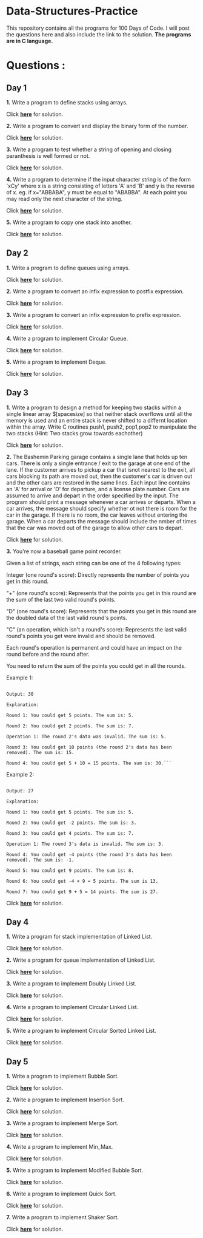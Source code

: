 # Data-Structures-Practice
This repository contains all the programs for 100 Days of Code. I will post the questions here and also include the link to the solution. **The programs are in C language.**

# Questions : 
## Day 1

**1.** Write a program to define stacks using arrays.

Click [**here**](https://github.com/Anagha-2000/Data-Structures-Practice/blob/master/Stack%20array.c) for solution.
       
**2.** Write a program to convert and display the binary form of the number.

Click [**here**](https://github.com/Anagha-2000/Data-Structures-Practice/blob/master/Binary%20no.%20stack.c) for solution.
       
**3.** Write a program to test whether a string of opening and closing paranthesis is well formed or not.

Click [**here**](https://github.com/Anagha-2000/Data-Structures-Practice/blob/master/Balanced%20equation.c) for solution.

**4.** Write a program to determine if the input character string is of the form 'xCy' where x is a string consisting of letters 'A' and 'B' and y is the reverse of x. 
       eg. if x="ABBABA", y must be equal to "ABABBA". At each point you may read only the next character of the string.

Click [**here**](https://github.com/Anagha-2000/Data-Structures-Practice/blob/master/xCy.c) for solution.
       
**5.** Write a program to copy one stack into another. 

Click [**here**](https://github.com/Anagha-2000/Data-Structures-Practice/blob/master/Copy%20stack.c) for solution.
       
## Day 2

**1.** Write a program to define queues using arrays.

Click [**here**](https://github.com/Anagha-2000/Data-Structures-Practice/blob/master/Queue%20Array.c) for solution.
       
**2.** Write a program to convert an infix expression to postfix expression.

Click [**here**](https://github.com/Anagha-2000/Data-Structures-Practice/blob/master/postfix.c) for solution.
       
**3.** Write a program to convert an infix expression to prefix expression.

Click [**here**](https://github.com/Anagha-2000/Data-Structures-Practice/blob/master/prefix.c) for solution.

**4.** Write a program to implement Circular Queue.

Click [**here**](https://github.com/Anagha-2000/Data-Structures-Practice/blob/master/CircularQueue.c) for solution.
       
**5.** Write a program to implement Deque. 

Click [**here**](https://github.com/Anagha-2000/Data-Structures-Practice/blob/master/Deque.c) for solution.
       
## Day 3

**1.** Write a program to design a method for keeping two stacks within a single linear array $[spacesize] so that neither stack overflows until all the memory is used and an entire stack is never shifted to a differnt location within the array. Write C routines push1, push2, pop1,pop2 to manipulate the two stacks (Hint: Two stacks grow towards eachother) 

Click [**here**](https://github.com/Anagha-2000/Data-Structures-Practice/blob/master/2%20Stack%20Array.c) for solution.
       
**2.** The Bashemin Parking garage contains a single lane that holds up ten cars. There is only a single entrance / exit to the garage at one end of the lane. If the customer arrives to pickup a car that isnot nearest to the exit, all cars blocking its path are moved out, then the customer's car is driven out and the other cars are restored in the same lines. Each input line contains an 'A' for arrival or 'D' for departure, and a license plate number. Cars are assumed to arrive and depart in the order specified by the input. The program should print a message whenever a car arrives or departs. When a car arrives, the message should specify whether ot not there is room for the car in the garage. If there is no room, the car leaves without entering the garage. When a car departs the message should include the nmber of times that the car was moved out of the garage to allow other cars to depart. 

Click [**here**](https://github.com/Anagha-2000/Data-Structures-Practice/blob/master/Bashemin%20Parking.c) for solution.
       
**3.** You're now a baseball game point recorder.

Given a list of strings, each string can be one of the 4 following types:

Integer (one round's score): Directly represents the number of points you get in this round.

"+" (one round's score): Represents that the points you get in this round are the sum of the last two valid round's points.

"D" (one round's score): Represents that the points you get in this round are the doubled data of the last valid round's points.

"C" (an operation, which isn't a round's score): Represents the last valid round's points you get were invalid and should be removed.

Each round's operation is permanent and could have an impact on the round before and the round after.

You need to return the sum of the points you could get in all the rounds.

Example 1:
```Input: ["5","2","C","D","+"]

Output: 30

Explanation: 

Round 1: You could get 5 points. The sum is: 5.

Round 2: You could get 2 points. The sum is: 7.

Operation 1: The round 2's data was invalid. The sum is: 5.  

Round 3: You could get 10 points (the round 2's data has been removed). The sum is: 15.

Round 4: You could get 5 + 10 = 15 points. The sum is: 30.```
```       
Example 2:
```Input: ["5","-2","4","C","D","9","+","+"]

Output: 27

Explanation: 

Round 1: You could get 5 points. The sum is: 5.

Round 2: You could get -2 points. The sum is: 3.

Round 3: You could get 4 points. The sum is: 7.

Operation 1: The round 3's data is invalid. The sum is: 3.  

Round 4: You could get -4 points (the round 3's data has been removed). The sum is: -1.

Round 5: You could get 9 points. The sum is: 8.

Round 6: You could get -4 + 9 = 5 points. The sum is 13.

Round 7: You could get 9 + 5 = 14 points. The sum is 27.
```

Click [**here**](https://github.com/Anagha-2000/Data-Structures-Practice/blob/master/Game%20Point%20Recorder.c) for solution.

## Day 4

**1.** Write a program for stack implementation of Linked List. 

Click [**here**](https://github.com/Anagha-2000/Data-Structures-Practice/blob/master/Stack_ll.c) for solution.
       
**2.** Write a program for queue implementation of Linked List.

Click [**here**](https://github.com/Anagha-2000/Data-Structures-Practice/blob/master/Queue_ll.c) for solution.
       
**3.** Write a program to implement Doubly Linked List.

Click [**here**](https://github.com/Anagha-2000/Data-Structures-Practice/blob/master/DLL.c) for solution.

**4.** Write a program to implement Circular Linked List.

Click [**here**](https://github.com/Anagha-2000/Data-Structures-Practice/blob/master/Circular_ll.c) for solution.
       
**5.** Write a program to implement Circular Sorted Linked List. 

Click [**here**](https://github.com/Anagha-2000/Data-Structures-Practice/blob/master/CSLL.c) for solution.
       
## Day 5

**1.** Write a program to implement Bubble Sort. 

Click [**here**](https://github.com/Anagha-2000/Data-Structures-Practice/blob/master/Bubble%20Sort.c) for solution.
       
**2.** Write a program to implement Insertion Sort.

Click [**here**](https://github.com/Anagha-2000/Data-Structures-Practice/blob/master/Insertion%20Sort.c) for solution.
       
**3.** Write a program to implement Merge Sort.

Click [**here**](https://github.com/Anagha-2000/Data-Structures-Practice/blob/master/Merge%20Sort.c) for solution.

**4.** Write a program to implement Min_Max.

Click [**here**](https://github.com/Anagha-2000/Data-Structures-Practice/blob/master/Min_Max.c) for solution.
       
**5.** Write a program to implement Modified Bubble Sort. 

Click [**here**](https://github.com/Anagha-2000/Data-Structures-Practice/blob/master/Modified%20Bubble%20Sort.c) for solution.

**6.** Write a program to implement Quick Sort.

Click [**here**](https://github.com/Anagha-2000/Data-Structures-Practice/blob/master/Quick%20Sort.c) for solution.
       
**7.** Write a program to implement Shaker Sort. 

Click [**here**](https://github.com/Anagha-2000/Data-Structures-Practice/blob/master/Shaker%20Sort.c) for solution.

       
       
       


       
       






